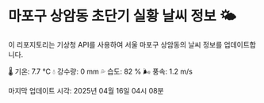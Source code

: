 
# 마포구 상암동 초단기 실황 날씨 정보 🌤️

이 리포지토리는 기상청 API를 사용하여 서울 마포구 상암동의 날씨 정보를 업데이트합니다. 

🌡️ 기온: 7.7 ℃
💧 강수량: 0 mm
💦 습도: 82 %
🌬️ 풍속: 1.2 m/s

마지막 업데이트 시각: 2025년 04월 16일 04시 08분    
